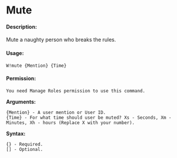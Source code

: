 # Mute

#### Description:

Mute a naughty person who breaks the rules.

#### Usage:

```text
W!mute {Mention} {Time}
```

#### Permission:

```text
You need Manage Roles permission to use this command.
```

**Arguments:**

```text
{Mention} - A user mention or User ID.
{Time} - For what time should user be muted? Xs - Seconds, Xm - Minutes, Xh - hours (Replace X with your number).
```

**Syntax:**

```text
{} - Required.
[] - Optional.
```

